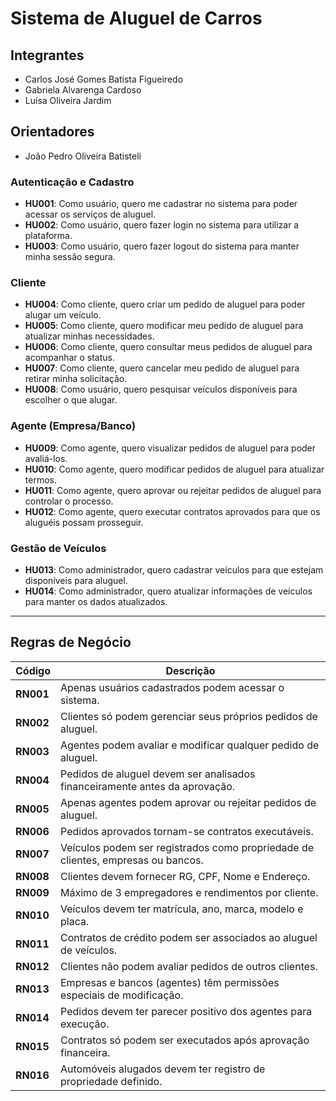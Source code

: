 # Sistema de Aluguel de Carros

## Integrantes
* Carlos José Gomes Batista Figueiredo
* Gabriela Alvarenga Cardoso
* Luísa Oliveira Jardim

## Orientadores
* João Pedro Oliveira Batisteli

### Autenticação e Cadastro
- **HU001**: Como usuário, quero me cadastrar no sistema para poder acessar os serviços de aluguel.
- **HU002**: Como usuário, quero fazer login no sistema para utilizar a plataforma.
- **HU003**: Como usuário, quero fazer logout do sistema para manter minha sessão segura.

### Cliente
- **HU004**: Como cliente, quero criar um pedido de aluguel para poder alugar um veículo.
- **HU005**: Como cliente, quero modificar meu pedido de aluguel para atualizar minhas necessidades.
- **HU006**: Como cliente, quero consultar meus pedidos de aluguel para acompanhar o status.
- **HU007**: Como cliente, quero cancelar meu pedido de aluguel para retirar minha solicitação.
- **HU008**: Como usuário, quero pesquisar veículos disponíveis para escolher o que alugar.

### Agente (Empresa/Banco)
- **HU009**: Como agente, quero visualizar pedidos de aluguel para poder avaliá-los.
- **HU010**: Como agente, quero modificar pedidos de aluguel para atualizar termos.
- **HU011**: Como agente, quero aprovar ou rejeitar pedidos de aluguel para controlar o processo.
- **HU012**: Como agente, quero executar contratos aprovados para que os aluguéis possam prosseguir.

### Gestão de Veículos
- **HU013**: Como administrador, quero cadastrar veículos para que estejam disponíveis para aluguel.
- **HU014**: Como administrador, quero atualizar informações de veículos para manter os dados atualizados.

---

## Regras de Negócio

| Código  | Descrição                                                                 |
|---------|---------------------------------------------------------------------------|
| **RN001** | Apenas usuários cadastrados podem acessar o sistema.                    |
| **RN002** | Clientes só podem gerenciar seus próprios pedidos de aluguel.           |
| **RN003** | Agentes podem avaliar e modificar qualquer pedido de aluguel.           |
| **RN004** | Pedidos de aluguel devem ser analisados financeiramente antes da aprovação. |
| **RN005** | Apenas agentes podem aprovar ou rejeitar pedidos de aluguel.            |
| **RN006** | Pedidos aprovados tornam-se contratos executáveis.                      |
| **RN007** | Veículos podem ser registrados como propriedade de clientes, empresas ou bancos. |
| **RN008** | Clientes devem fornecer RG, CPF, Nome e Endereço.                       |
| **RN009** | Máximo de 3 empregadores e rendimentos por cliente.                     |
| **RN010** | Veículos devem ter matrícula, ano, marca, modelo e placa.               |
| **RN011** | Contratos de crédito podem ser associados ao aluguel de veículos.       |
| **RN012** | Clientes não podem avaliar pedidos de outros clientes.                  |
| **RN013** | Empresas e bancos (agentes) têm permissões especiais de modificação.    |
| **RN014** | Pedidos devem ter parecer positivo dos agentes para execução.           |
| **RN015** | Contratos só podem ser executados após aprovação financeira.            |
| **RN016** | Automóveis alugados devem ter registro de propriedade definido.         |
